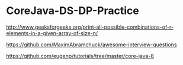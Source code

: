 # CoreJava-DS-DP-Practice

http://www.geeksforgeeks.org/print-all-possible-combinations-of-r-elements-in-a-given-array-of-size-n/


https://github.com/MaximAbramchuck/awesome-interview-questions

https://github.com/eugenp/tutorials/tree/master/core-java-8

